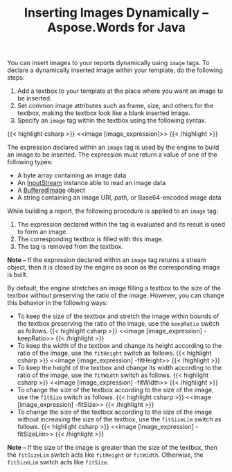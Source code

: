﻿---
title: Inserting Images Dynamically – Aspose.Words for Java
articleTitle: Inserting Images Dynamically
linktitle: Inserting Images Dynamically
description: "Insert images into your document dynamically when building a report Java."
type: docs
weight: 60
url: /java/inserting-images-dynamically/
---

You can insert images to your reports dynamically using `image` tags. To declare a dynamically inserted image within your template, do the following steps:

1. Add a textbox to your template at the place where you want an image to be inserted.
1. Set common image attributes such as frame, size, and others for the textbox, making the textbox look like a blank inserted image.
1. Specify an `image` tag within the textbox using the following syntax.

{{< highlight csharp >}}
<<image [image_expression]>>
{{< /highlight >}}

The expression declared within an `image` tag is used by the engine to build an image to be inserted. The expression must return a value of one of the following types:

- A byte array containing an image data
- An [InputStream](https://docs.oracle.com/javase/7/docs/api/java/io/InputStream.html) instance able to read an image data
- A [BufferedImage](https://docs.oracle.com/javase/7/docs/api/java/awt/image/BufferedImage.html) object
- A string containing an image URI, path, or Base64-encoded image data

While building a report, the following procedure is applied to an `image` tag:

1. The expression declared within the tag is evaluated and its result is used to form an image.
1. The corresponding textbox is filled with this image.
1. The tag is removed from the textbox. 

**Note –** If the expression declared within an `image` tag returns a stream object, then it is closed by the engine as soon as the corresponding image is built.

By default, the engine stretches an image filling a textbox to the size of the textbox without preserving the ratio of the image. However, you can change this behavior in the following ways:

- To keep the size of the textbox and stretch the image within bounds of the textbox preserving the ratio of the image, use the `keepRatio` switch as follows.
{{< highlight csharp >}}
<<image [image_expression] -keepRatio>>
{{< /highlight >}}
- To keep the width of the textbox and change its height according to the ratio of the image, use the `fitHeight` switch as follows.
{{< highlight csharp >}}
<<image [image_expression] -fitHeight>>
{{< /highlight >}}
- To keep the height of the textbox and change its width according to the ratio of the image, use the `fitWidth` switch as follows.
{{< highlight csharp >}}
<<image [image_expression] -fitWidth>>
{{< /highlight >}}
- To change the size of the textbox according to the size of the image, use the `fitSize` switch as follows.
{{< highlight csharp >}}
<<image [image_expression] -fitSize>>
{{< /highlight >}}
- To change the size of the textbox according to the size of the image without increasing the size of the textbox, use the `fitSizeLim` switch as follows.
{{< highlight csharp >}}
<<image [image_expression] -fitSizeLim>>
{{< /highlight >}}

**Note –** If the size of the image is greater than the size of the textbox, then the `fitSizeLim` switch acts like `fitHeight` or `fitWidth`. Otherwise, the `fitSizeLim` switch acts like `fitSize`.
